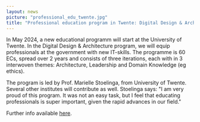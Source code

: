 ```yaml
---
layout: news
picture: "professional_edu_twente.jpg"
title: "Professional education program in Twente: Digital Design & Architecture"
---
```


In May 2024, a new educational programm will start at the University of Twente. In the Digital Design & Architecture program, we will equip professionals at the government with new IT-skills. The programme is 60 ECs, spread over 2 years and  consists of three iterations, each with in 3 interwoven themes: Architecture, Leadership and Domain Knowledge (eg ethics). 

The program is led by Prof. Marielle Stoelinga, from University of Twente. Several other institutes will contribute as well. Stoelinga says: "I am very proud of this program. It was not an easy task, but I feel that educating professionals is super important, given the rapid advances in our field."

Further info available [here](https://www.utwente.nl/onderwijs/professional-learning-and-development/executive_opleidingen/deeltijdopleiding-digital-design-architecture/).